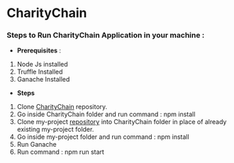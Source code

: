 #  CharityChain 

### Steps to Run CharityChain Application in your machine :

- **Prerequisites** :

1.  Node Js installed
2. Truffle Installed
3. Ganache Installed

- **Steps**

1. Clone [CharityChain](https://github.com/Abhijeet1710/CharityChain "CharityChain") repository.
2. Go inside CharityChain folder and run command : npm install
3. Clone my-project [repository](http:/https://github.com/Abhijeet1710/my-project/ "repository") into CharityChain folder in place of already existing my-project folder.
4. Go inside my-project folder and run command : npm install
5. Run Ganache
6. Run command : npm run start
